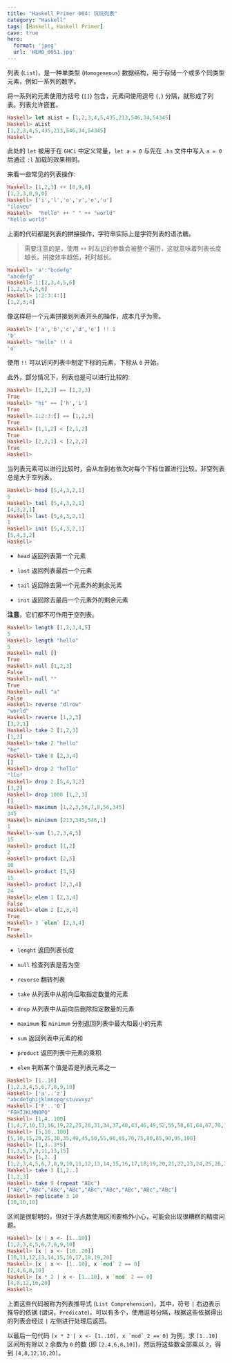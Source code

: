```yaml
---
title: "Haskell Primer 004: 玩玩列表"
category: "Haskell"
tags: [Haskell, Haskell Primer]
cave: true
hero:
  format: 'jpeg'
  url: 'HERO_0051.jpg'
---
```

列表 (`List`)，是一种单类型 (`Homogeneous`) 数据结构，用于存储一个或多个同类型元素，例如一系列的数字。



将一系列的元素使用方括号 (`[]`) 包含，元素间使用逗号 (`,`) 分隔，就形成了列表。列表允许嵌套。

```haskell
Haskell> let aList = [1,2,3,4,5,435,213,546,34,54345]
Haskell> aList
[1,2,3,4,5,435,213,546,34,54345]
Haskell>
```

此处的 `let` 被用于在 `GHCi` 中定义常量，`let a = 0` 与先在 `.hs` 文件中写入 `a = 0` 后通过 `:l` 加载的效果相同。



来看一些常见的列表操作:

```haskell
Haskell> [1,2,3] ++ [8,9,0]
[1,2,3,8,9,0]
Haskell> ['i','l','o','v','e','u']
"iloveu"
Haskell>  "hello" ++ " " ++ "world"
"hello world"
```

上面的代码都是列表的拼接操作，字符串实际上是字符列表的语法糖。

> 需要注意的是，使用 `++` 时左边的参数会被整个遍历，这就意味着列表长度越长，拼接效率越低，耗时越长。

```haskell
Haskell> 'a':"bcdefg"
"abcdefg"
Haskell> 1:[2,3,4,5,6]
[1,2,3,4,5,6]
Haskell> 1:2:3:4:[]
[1,2,3,4]
```

像这样将一个元素拼接到列表开头的操作，成本几乎为零。

```haskell
Haskell> ['a','b','c','d','e'] !! 1
'b'
Haskell> "hello" !! 4
'o'
```

使用 `!!` 可以访问列表中制定下标的元素，下标从 `0` 开始。

此外，部分情况下，列表也是可以进行比较的:

```haskell
Haskell> [1,2,3] == [1,2,3]
True
Haskell> "hi" == ['h','i']
True
Haskell> 1:2:3:[] == [1,2,3]
True
Haskell> [1,1,2] < [2,1,2]
True
Haskell> [2,2,1] < [2,2,2]
True
Haskell>
```

当列表元素可以进行比较时，会从左到右依次对每个下标位置进行比较。非空列表总是大于空列表。

```haskell
Haskell> head [5,4,3,2,1]
5
Haskell> tail [5,4,3,2,1]
[4,3,2,1]
Haskell> last [5,4,3,2,1]
1
Haskell> init [5,4,3,2,1]
[5,4,3,2]
Haskell>
```

* `head` 返回列表第一个元素

* `last` 返回列表最后一个元素

* `tail` 返回除去第一个元素外的剩余元素

* `init` 返回除去最后一个元素外的剩余元素



**注意**，它们都不可作用于空列表。

```haskell
Haskell> length [1,2,3,4,5]
5
Haskell> length "hello"
5
Haskell> null []
True
Haskell> null [1,2,3]
False
Haskell> null ""
True
Haskell> null "a"
False
Haskell> reverse "dlrow"
"world"
Haskell> reverse [1,2,3]
[3,2,1]
Haskell> take 2 [1,2,3]
[1,2]
Haskell> take 2 "hello"
"he"
Haskell> take 0 [2,3,4]
[]
Haskell> drop 2 "hello"
"llo"
Haskell> drop 2 [5,4,3,2]
[3,2]
Haskell> drop 1000 [1,2,3]
[]
Haskell> maximum [1,2,3,56,7,8,56,345]
345
Haskell> minimum [213,345,546,1]
1
Haskell> sum [1,2,3,4,5]
15
Haskell> product [1,2]
2
Haskell> product [2,5]
10
Haskell> product [3,5]
15
Haskell> product [2,3,4]
24
Haskell> elem 1 [2,3,4]
False
Haskell> elem 2 [2,3,4]
True
Haskell> 3 `elem` [2,3,4]
True
Haskell>
```

* `lenght` 返回列表长度

* `null` 检查列表是否为空

* `reverse` 翻转列表

* `take` 从列表中从前向后取指定数量的元素

* `drop` 从列表中从前向后删除指定数量的元素

* `maximum` 和 `minimum` 分别返回列表中最大和最小的元素

* `sum` 返回列表中元素的和

* `product` 返回列表中元素的乘积

* `elem` 判断某个值是否是列表元素之一

```haskell
Haskell> [1..10]
[1,2,3,4,5,6,7,8,9,10]
Haskell> ['a'..'z']
"abcdefghijklmnopqrstuvwxyz"
Haskell> ['F'..'Q']
"FGHIJKLMNOPQ"
Haskell> [1,4..100]
[1,4,7,10,13,16,19,22,25,28,31,34,37,40,43,46,49,52,55,58,61,64,67,70,73,76,79,82,85,88,91,94,97,100]
Haskell> [5,10..100]
[5,10,15,20,25,30,35,40,45,50,55,60,65,70,75,80,85,90,95,100]
Haskell> [1,3..3*5]
[1,3,5,7,9,11,13,15]
Haskell> [1,2..]
[1,2,3,4,5,6,7,8,9,10,11,12,13,14,15,16,17,18,19,20,21,22,23,24,25,26,27,28,29,30,31,32,33,34,35,36,37,38,39,40.............
Haskell> take 3 [1,2..]
[1,2,3]
Haskell> take 9 (repeat "ABc")
["ABc","ABc","ABc","ABc","ABc","ABc","ABc","ABc","ABc"]
Haskell> replicate 3 10
[10,10,10]
```

区间是很聪明的，但对于浮点数使用区间要格外小心，可能会出现很糟糕的精度问题。

```haskell
Haskell> [x | x <- [1..10]]
[1,2,3,4,5,6,7,8,9,10]
Haskell> [x | x <- [10..20]]
[10,11,12,13,14,15,16,17,18,19,20]
Haskell> [x | x <- [1..10], x `mod` 2 == 0]
[2,4,6,8,10]
Haskell> [x * 2 | x <- [1..10], x `mod` 2 == 0]
[4,8,12,16,20]
Haskell>
```

上面这些代码被称为列表推导式 (`List Comprehension`)，其中，符号 `|` 右边表示推导的依据 (谓词，`Predicate`)，可以有多个，使用逗号分隔，根据这些依据得出的列表会经过 `|` 左侧进行处理后返回。


以最后一句代码 ``[x * 2 | x <- [1..10], x `mod` 2 == 0]`` 为例，求 `[1..10]` 区间所有除以 `2` 余数为 `0` 的数 (即 `[2,4,6,8,10]`)，然后将这些数全部乘以 `2`，得到 `[4,8,12,16,20]`。




